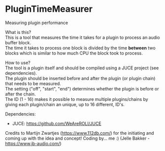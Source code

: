 # PluginTimeMeasurer
Measuring plugin performance

What is this?  
This is a tool that measures the time it takes for a plugin to process an audio buffer block.  
The time it takes to process one block is divided by the time **between** two blocks which is similar to how much CPU the block took to process.

How to use?  
The tool is a plugin itself and should be compiled using a JUCE project (see dependencies).  
The plugin should be inserted before and after the plugin (or plugin chain) that needs to be measured.  
The setting ("off", "start", "end") determines whether the plugin is before or after the chain.  
The ID (1 - 16) makes it possible to measure multiple plugins/chains by giving each plugin/chain an unique, up to 16 different, ID's.  

Dependencies:
- JUCE: https://github.com/WeAreROLI/JUCE

Credits to Martijn Zwartjes (https://www.112db.com/) for the initiating and coming up with the idea and concept!
Coding by... me :) (Jelle Bakker - https://www.jb-audio.com/)
